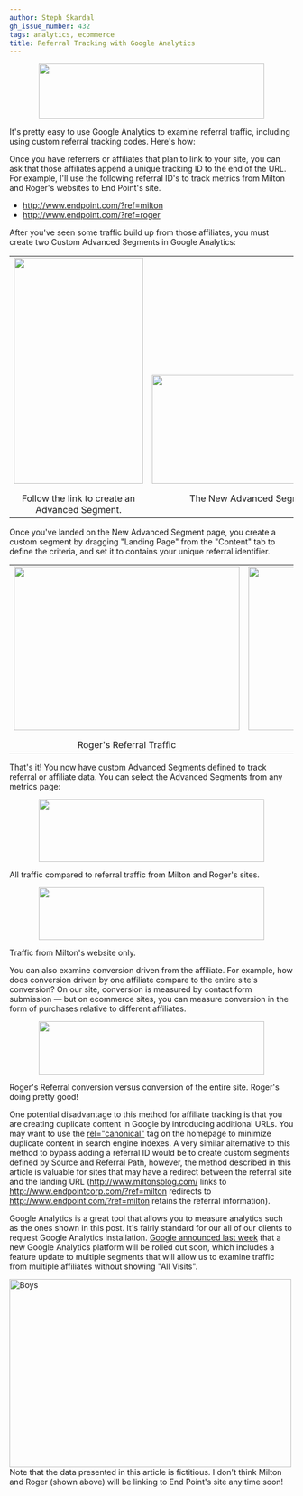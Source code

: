 ```yaml
---
author: Steph Skardal
gh_issue_number: 432
tags: analytics, ecommerce
title: Referral Tracking with Google Analytics
---
```


<a href="/blog/2011/03/25/referral-tracking-google-analytics/image-0-big.jpeg" onblur="try {parent.deselectBloggerImageGracefully();} catch(e) {}"><img alt="" border="0" id="BLOGGER_PHOTO_ID_5588025431694738370" src="/blog/2011/03/25/referral-tracking-google-analytics/image-0.jpeg" style="display:block; margin:0px auto 10px; text-align:center;cursor:pointer; cursor:hand;width: 400px; height: 98px;"/></a>

It's pretty easy to use Google Analytics to examine referral traffic, including using custom referral tracking codes. Here's how:

Once you have referrers or affiliates that plan to link to your site, you can ask that those affiliates append a unique tracking ID to the end of the URL. For example, I'll use the following referral ID's to track metrics from Milton and Roger's websites to End Point's site.

- http://www.endpoint.com/?ref=milton
- http://www.endpoint.com/?ref=roger

After you've seen some traffic build up from those affiliates, you must create two Custom Advanced Segments in Google Analytics:

<table cellpadding="0" cellspacing="0" width="100%">
<tbody><tr>
<td valign="bottom"><a href="/blog/2011/03/25/referral-tracking-google-analytics/image-1-big.jpeg" onblur="try {parent.deselectBloggerImageGracefully();} catch(e) {}"><img alt="" border="0" id="BLOGGER_PHOTO_ID_5588030206055790546" src="/blog/2011/03/25/referral-tracking-google-analytics/image-1.jpeg" style="display:block; margin:0px auto 10px; text-align:center;cursor:pointer; cursor:hand;width: 229px; height: 400px;"/></a>
</td>
<td valign="bottom"><a href="/blog/2011/03/25/referral-tracking-google-analytics/image-2-big.jpeg" onblur="try {parent.deselectBloggerImageGracefully();} catch(e) {}"><img alt="" border="0" id="BLOGGER_PHOTO_ID_5588025427517347346" src="/blog/2011/03/25/referral-tracking-google-analytics/image-2.jpeg" style="display:block; margin:0px auto 10px; text-align:center;cursor:pointer; cursor:hand;width: 400px; height: 192px;"/></a>
</td>
</tr>
<tr>
<td align="center" valign="top">Follow the link to create an Advanced Segment.</td>
<td align="center" valign="top">The New Advanced Segment page.</td>
</tr>
</tbody></table>

Once you've landed on the New Advanced Segment page, you create a custom segment by dragging "Landing Page" from the "Content" tab to define the criteria, and set it to contains your unique referral identifier.

<table cellpadding="0" cellspacing="0" width="100%">
<tbody><tr>
<td><a href="/blog/2011/03/25/referral-tracking-google-analytics/image-3-big.jpeg" onblur="try {parent.deselectBloggerImageGracefully();} catch(e) {}"><img alt="" border="0" id="BLOGGER_PHOTO_ID_5588027705314505746" src="/blog/2011/03/25/referral-tracking-google-analytics/image-3.jpeg" style="display:block; margin:0px auto 10px; text-align:center;cursor:pointer; cursor:hand;width: 400px; height: 289px;"/></a></td>
<td><a href="/blog/2011/03/25/referral-tracking-google-analytics/image-4-big.jpeg" onblur="try {parent.deselectBloggerImageGracefully();} catch(e) {}"><img alt="" border="0" id="BLOGGER_PHOTO_ID_5588027702483872770" src="/blog/2011/03/25/referral-tracking-google-analytics/image-4.jpeg" style="display:block; margin:0px auto 10px; text-align:center;cursor:pointer; cursor:hand;width: 400px; height: 289px;"/></a></td>
</tr>
<tr>
<td align="center">Roger's Referral Traffic</td>
<td align="center">Milton's Referral Traffic</td>
</tr>
</tbody></table>

That's it! You now have custom Advanced Segments defined to track referral or affiliate data. You can select the Advanced Segments from any metrics page:

<a href="/blog/2011/03/25/referral-tracking-google-analytics/image-5-big.jpeg" onblur="try {parent.deselectBloggerImageGracefully();} catch(e) {}"><img alt="" border="0" id="BLOGGER_PHOTO_ID_5588034647905335026" src="/blog/2011/03/25/referral-tracking-google-analytics/image-5.jpeg" style="display:block; margin:0px auto 10px; text-align:center;cursor:pointer; cursor:hand;width: 400px; height: 111px;"/></a>

All traffic compared to referral traffic from Milton and Roger's sites.

<a href="/blog/2011/03/25/referral-tracking-google-analytics/image-6-big.jpeg" onblur="try {parent.deselectBloggerImageGracefully();} catch(e) {}"><img alt="" border="0" id="BLOGGER_PHOTO_ID_5588028227247239538" src="/blog/2011/03/25/referral-tracking-google-analytics/image-6.jpeg" style="display:block; margin:0px auto 10px; text-align:center;cursor:pointer; cursor:hand;width: 400px; height: 93px;"/></a>

Traffic from Milton's website only.

You can also examine conversion driven from the affiliate. For example, how does conversion driven by one affiliate compare to the entire site's conversion? On our site, conversion is measured by contact form submission — but on ecommerce sites, you can measure conversion in the form of purchases relative to different affiliates.

<a href="/blog/2011/03/25/referral-tracking-google-analytics/image-7-big.jpeg" onblur="try {parent.deselectBloggerImageGracefully();} catch(e) {}"><img alt="" border="0" id="BLOGGER_PHOTO_ID_5588028222680855938" src="/blog/2011/03/25/referral-tracking-google-analytics/image-7.jpeg" style="display:block; margin:0px auto 10px; text-align:center;cursor:pointer; cursor:hand;width: 400px; height: 94px;"/></a>

Roger's Referral conversion versus conversion of the entire site. Roger's doing pretty good!

One potential disadvantage to this method for affiliate tracking is that you are creating duplicate content in Google by introducing additional URLs. You may want to use the [rel="canonical"](http://blog.endpoint.com/2009/12/content-syndication-seo-rel-canonical.html) tag on the homepage to minimize duplicate content in search engine indexes. A very similar alternative to this method to bypass adding a referral ID would be to create custom segments defined by Source and Referral Path, however, the method described in this article is valuable for sites that may have a redirect between the referral site and the landing URL (http://www.miltonsblog.com/ links to http://www.endpointcorp.com/?ref=milton redirects to http://www.endpoint.com/?ref=milton retains the referral information).

Google Analytics is a great tool that allows you to measure analytics such as the ones shown in this post. It's fairly standard for our all of our clients to request Google Analytics installation. [Google announced last week](http://analytics.blogspot.com/2011/03/looking-towards-future-of-google.html) that a new Google Analytics platform will be rolled out soon, which includes a feature update to multiple segments that will allow us to examine traffic from multiple affiliates without showing "All Visits".

<img alt="Boys" height="333" src="/blog/2011/03/25/referral-tracking-google-analytics/image-8.png" width="500"/>
Note that the data presented in this article is fictitious.
I don't think Milton and Roger (shown above) will be linking to End Point's site any time soon!



